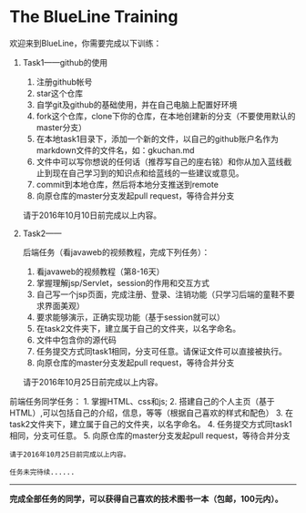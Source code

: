 # The BlueLine Training

欢迎来到BlueLine，你需要完成以下训练：

1. Task1——github的使用
    1. 注册github帐号
    2. star这个仓库
    3. 自学git及github的基础使用，并在自己电脑上配置好环境
    4. fork这个仓库，clone下你的仓库，在本地创建新的分支（不要使用默认的master分支）
    5. 在本地task1目录下，添加一个新的文件，以自己的github账户名作为markdown文件的文件名，如：gkuchan.md
    6. 文件中可以写你想说的任何话（推荐写自己的座右铭）和你从加入蓝线截止到现在自己学习到的知识点和给蓝线的一些建议或意见。
    7. commit到本地仓库，然后将本地分支推送到remote
    8. 向原仓库的master分支发起pull request，等待合并分支

    请于2016年10月10日前完成以上内容。

2. Task2——
    
    后端任务（看javaweb的视频教程，完成下列任务）：

    1. 看javaweb的视频教程（第8-16天）
    2. 掌握理解jsp/Servlet，session的作用和交互方式
    3. 自己写一个jsp页面，完成注册、登录、注销功能（只学习后端的童鞋不要求界面美观）
    4. 要求能够演示，正确实现功能（基于session就可以）
    5. 在task2文件夹下，建立属于自己的文件夹，以名字命名。
    6. 文件中包含你的源代码
    7. 任务提交方式同task1相同，分支可任意。请保证文件可以直接被执行。
    8. 向原仓库的master分支发起pull request，等待合并分支

    请于2016年10月25日前完成以上内容。
    
  前端任务同学任务：
    1.	掌握HTML、css和js;
    2.	搭建自己的个人主页（基于HTML）,可以包括自己的介绍，信息，等等（根据自己喜欢的样式和配色）
    3.	在task2文件夹下，建立属于自己的文件夹，以名字命名。
    4.	任务提交方式同task1相同，分支可任意。
    5.	向原仓库的master分支发起pull request，等待合并分支

    请于2016年10月25日前完成以上内容。

    任务未完待续......
------------

**完成全部任务的同学，可以获得自己喜欢的技术图书一本（包邮，100元内）。**
